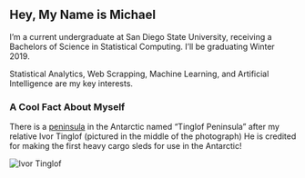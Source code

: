 ## Hey, My Name is Michael 

I’m a current undergraduate at San Diego State University, receiving a Bachelors of Science in Statistical Computing. I’ll be graduating Winter 2019. 

Statistical Analytics, Web Scrapping, Machine Learning, and Artificial Intelligence are my key interests.  

### A Cool Fact About Myself 

There is a [peninsula](https://en.wikipedia.org/wiki/Tinglof_Peninsula) in the Antarctic named “Tinglof Peninsula” after my relative Ivor Tinglof (pictured in the middle of the photograph) 
He is credited for making the first heavy cargo sleds for use in the Antarctic! 

![Ivor Tinglof]( https://kb.osu.edu/bitstream/handle/1811/28233/Album233_2_047.jpg?sequence=1&isAllowed=y)
